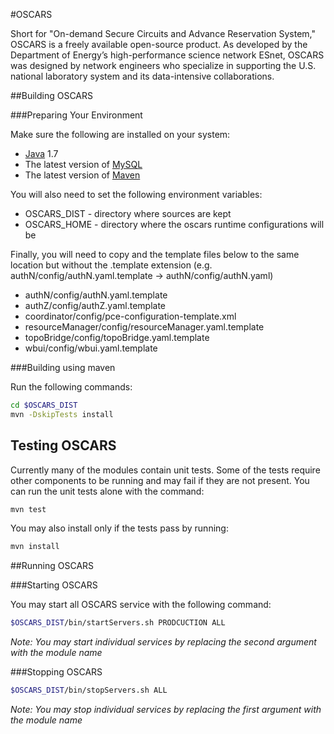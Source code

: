 #OSCARS

Short for "On-demand Secure Circuits and Advance Reservation System," OSCARS is a freely available open-source product. As developed by the Department of Energy’s high-performance science network ESnet, OSCARS was designed by network engineers who specialize in supporting the U.S. national laboratory system and its data-intensive collaborations.

##Building OSCARS

###Preparing Your Environment

Make sure the following are installed on your system:

* [Java](https://www.java.com) 1.7
* The latest version of [MySQL](http://www.mysql.com)
* The latest version of [Maven](http://maven.apache.org) 

You will also need to set the following environment variables:
* OSCARS_DIST  - directory where sources are kept
* OSCARS_HOME  - directory where the oscars runtime configurations will be

Finally, you will need to copy and the template files below to the same location but without the .template extension (e.g. authN/config/authN.yaml.template -> authN/config/authN.yaml) 
* authN/config/authN.yaml.template
* authZ/config/authZ.yaml.template
* coordinator/config/pce-configuration-template.xml
* resourceManager/config/resourceManager.yaml.template
* topoBridge/config/topoBridge.yaml.template
* wbui/config/wbui.yaml.template


###Building using maven

Run the following commands:

```bash
cd $OSCARS_DIST
mvn -DskipTests install
```

## Testing OSCARS
Currently many of the modules contain unit tests. Some of the tests require other components to be running and may fail if they are not present. You can run the unit tests alone with the command:

```bash
mvn test
```

You may also install only if the tests pass by running:

```bash
mvn install
```

##Running OSCARS

###Starting OSCARS

You may start all OSCARS service with the following command:

```bash
$OSCARS_DIST/bin/startServers.sh PRODCUCTION ALL
```

*Note: You may start individual services by replacing the second argument with the module name*
        
###Stopping OSCARS

```bash
$OSCARS_DIST/bin/stopServers.sh ALL
```

*Note: You may stop individual services by replacing the first argument with the module name*
